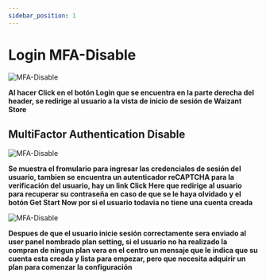 ```yaml
---
sidebar_position: 1
---
```


# Login MFA-Disable

![MFA-Disable](/img/store-usuario/login-1.png )

**Al hacer Click en el botón Login que se encuentra en la parte derecha del header\, se redirige al usuario a la vista de inicio de sesión de Waizant Store**

## MultiFactor Authentication Disable

![MFA-Disable](/img/store-usuario/login-2.png )

**Se muestra el fromulario para ingresar las credenciales de sesión del usuario\, tambien se encuentra un autenticador reCAPTCHA para la verificación del usuario\, hay un link Click Here que redirige al usuario para recuperar su contraseña en caso de que se le haya olvidado y el botón Get Start Now por si el usuario todavia no tiene una cuenta creada**

![MFA-Disable](/img/store-usuario/login-3.png )

**Despues de que el usuario inicie sesión correctamente sera enviado al user panel nombrado plan setting\, si el usuario no ha realizado la compran de ningun plan vera en el centro un mensaje que le indica que su cuenta esta creada y lista para empezar\, pero que necesita adquirir un plan para comenzar la configuración**

